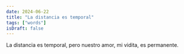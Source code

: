 ```yaml
---
date: 2024-06-22
title: "La distancia es temporal"
tags: ["words"]
isDraft: false             
---
```


La distancia es temporal, pero nuestro amor, mi vidita, es permanente.
